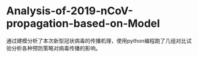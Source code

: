 # Analysis-of-2019-nCoV-propagation-based-on-Model
通过建模分析了本次新型冠状病毒的传播机理，使用python编程跑了几组对比试验分析各种预防策略对病毒传播的影响。
